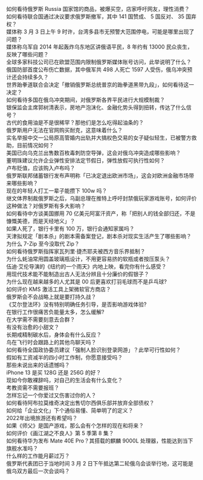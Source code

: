 如何看待俄罗斯 Russia 国家馆的商品，被爆买空，店家呼吁网友，理性消费？  
如何看待联合国通过决议要求俄罗斯撤军，其中 141 国赞成、 5 国反对、 35 国弃权？  
媒体称 3 月 3 日上午 9 时许，台湾多县市无预警大范围停电，可能是哪里出现了问题？  
媒体称乌军自 2014 年起轰炸乌东地区讲俄语平民，8 年约有 13000 民众丧生，反映了哪些问题？  
全球多家科技公司已在欧盟范围内限制俄罗斯媒体账号访问，此举说明了什么？  
俄国防部首度公布伤亡数据，其中俄军共 498 人死亡 1597 人受伤，俄乌冲突预计还会持续多久？  
世界跆拳道联合会决定「撤销俄罗斯总统普京的跆拳道黑带九段」，如何看待这一决定？  
如何看待多国在俄乌冲突期间，对俄罗斯各界平民进行大规模制裁？  
银保监会主席郭树清表示，房地产泡沫化、金融化势头得到扭转，传达了什么信号？  
古代的食用油是不是很稀罕？那他们是怎么吃得起油条的？  
俄罗斯用户无法在官网购买耐克，这意味着什么？  
实名举报中交一公局原高管婚内出轨并大搞权色交易的女子疑似轻生，已被警方救助，目前情况如何？  
美国已向乌克兰出售数百枚毒刺防空导弹，这会对俄乌冲突造成哪些影响？  
董明珠建议允许企业弹性安排法定节假日，弹性放假可执行性如何？  
卢布贬值，应该购入卢布吗？  
俄罗斯联邦储蓄银行发布声明称「已决定退出欧洲市场」，这会对欧洲金融市场带来哪些影响？  
现在的年轻人打工一辈子能攒下 100w 吗？  
继文体界制裁俄罗斯之后，乌副总理在推特上呼吁封禁俄玩家游戏账号，如何评价这种做法？对俄罗斯有多大影响？  
如何看待中方谈美国挪用 70 亿美元阿富汗资产，称「把别人的钱全部归还，不是慷慨美德，而是天经地义」？  
如果人死了，银行卡里有 100 万，银行会通知家属吗？  
天津拟规定「剧本杀」的剧本需备案登记，剧本杀对现实生活产生了哪些影响？  
为什么 7-Zip 至今没取代 Zip？  
如何看待俄罗斯指挥家瓦列里·捷杰耶夫被西方音乐界抵制？  
为什么蚝油常用圆盖玻璃瓶设计，不用更容易挤的软瓶或者按压泵头？  
伍迪·艾伦导演的《纽约的一个雨天》内地上映，看完你有什么感受？  
用现代技术能不能制造出古人无法分辨且十分廉价的假银子？  
为什么现在越来越多的人尤其是 00 后更喜欢打羽毛球而不是乒乓球?  
如何评价 KMS 激活工具上架微软官方商店？  
俄罗斯会不会战略上就是要打持久战？  
《艾尔登法环》没有特别明确任务引导，是否影响游戏体验?  
在银行工作很痛苦负能量太多，怎么缓解?  
在大学需不需要刻意去合群？  
有没有治愈的小甜文？  
长期戒精制碳水后，身体会有什么反应？  
鸟在飞行时会跟路上的其他鸟聊天吗？  
如何看待全国政协委员建议「强制人脸识别登录网游」？此举可行性如何？  
假如有工资减半的四小时工作制，你愿意接受吗？  
那些未说出来的话遗憾吗？  
iPhone 13 是买 128G 还是 256G 的好？  
现如今你敢裸辞吗，对自己的生活会有什么变化？  
考教资需不需要报班？  
怎样忘记一个你爱过又伤害过你的人？  
如何看待阿布拉莫维奇决定出售切尔西俱乐部并放弃全部债权？  
如何给「企业文化」下个通俗易懂、简单明了的定义？  
2022年出境旅游还有希望吗？  
如果《师父》是国产游戏，那么会有个怎样的现在和将来？  
如何评价《画江湖之不良人》第 5 季第 8 集？  
如何看待华为发布 Mate 40E Pro？其搭载的麒麟 9000L 处理器，性能达到当下旗舰水准吗？  
什么样的工作能月薪过万？  
俄罗斯代表团已于当地时间 3 月 2 日下午抵达第二轮俄乌会谈举行地，这可能是俄乌双方最后一次会谈吗？  
